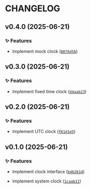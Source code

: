 # CHANGELOG

<!-- version list -->

## v0.4.0 (2025-06-21)

### ✨ Features

- Implement mock clock
  ([`0876d5b`](https://github.com/adriamontoto/clock-pattern/commit/0876d5bcead93748ec855d87eec260b8d3677c38))


## v0.3.0 (2025-06-21)

### ✨ Features

- Implement fixed time clock
  ([`d4aab23`](https://github.com/adriamontoto/clock-pattern/commit/d4aab23e6910a22e76064954faeb58f0d13e471b))


## v0.2.0 (2025-06-21)

### ✨ Features

- Implement UTC clock
  ([`f61d1e5`](https://github.com/adriamontoto/clock-pattern/commit/f61d1e57d5fe02a9c48e2882446b14a417ab7cc7))


## v0.1.0 (2025-06-21)

### ✨ Features

- Implement clock interface
  ([`b4b2614`](https://github.com/adriamontoto/clock-pattern/commit/b4b261471a351f1c738944be76ebbf63ee93077b))

- Implement system clock
  ([`1caab11`](https://github.com/adriamontoto/clock-pattern/commit/1caab1195a78f8e302ac66c735d1a607d1479d1d))
